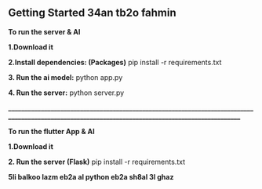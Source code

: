 ## Getting Started 34an tb2o fahmin

**To run the server & AI**

**1.Download it**

**2.Install dependencies: (Packages)**
   pip install -r requirements.txt
   
**3. Run the ai model:**
   python app.py

**4. Run the server:**
   python server.py
   
**__________________________________________________________________________________________________________________________________________________**


**To run the flutter App & AI**

**1.Download it**

**2. Run the server (Flask)**
   pip install -r requirements.txt
   

**5li balkoo lazm eb2a al python eb2a sh8al 3l ghaz**
